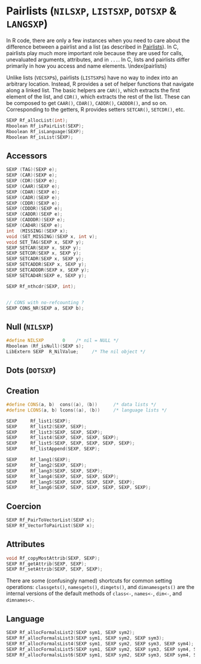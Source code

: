 # Pairlists (`NILSXP`, `LISTSXP`, `DOTSXP` & `LANGSXP`)

In R code, there are only a few instances when you need to care about the difference between a pairlist and a list (as described in [Pairlists](#pairlists)). In C, pairlists play much more important role because they are used for calls, unevaluated arguments, attributes, and in `...`. In C, lists and pairlists differ primarily in how you access and name elements. \index{pairlists}

Unlike lists (`VECSXP`s), pairlists (`LISTSXP`s) have no way to index into an arbitrary location. Instead, R provides a set of helper functions that navigate along a linked list. The basic helpers are `CAR()`, which extracts the first element of the list, and `CDR()`, which extracts the rest of the list. These can be composed to get `CAAR()`, `CDAR()`, `CADDR()`, `CADDDR()`, and so on. Corresponding to the getters, R provides setters `SETCAR()`, `SETCDR()`, etc.


```cpp
SEXP Rf_allocList(int);
Rboolean Rf_isPairList(SEXP);
Rboolean Rf_isLanguage(SEXP);
Rboolean Rf_isList(SEXP);
```

## Accessors

```cpp
SEXP (TAG)(SEXP e);
SEXP (CAR)(SEXP e);
SEXP (CDR)(SEXP e);
SEXP (CAAR)(SEXP e);
SEXP (CDAR)(SEXP e);
SEXP (CADR)(SEXP e);
SEXP (CDDR)(SEXP e);
SEXP (CDDDR)(SEXP e);
SEXP (CADDR)(SEXP e);
SEXP (CADDDR)(SEXP e);
SEXP (CAD4R)(SEXP e);
int  (MISSING)(SEXP x);
void (SET_MISSING)(SEXP x, int v);
void SET_TAG(SEXP x, SEXP y);
SEXP SETCAR(SEXP x, SEXP y);
SEXP SETCDR(SEXP x, SEXP y);
SEXP SETCADR(SEXP x, SEXP y);
SEXP SETCADDR(SEXP x, SEXP y);
SEXP SETCADDDR(SEXP x, SEXP y);
SEXP SETCAD4R(SEXP e, SEXP y);

SEXP Rf_nthcdr(SEXP, int);


// CONS with no-refcounting ?
SEXP CONS_NR(SEXP a, SEXP b);
```

## Null (`NILSXP`)

```cpp
#define NILSXP	     0	  /* nil = NULL */
Rboolean (Rf_isNull)(SEXP s);
LibExtern SEXP	R_NilValue;	    /* The nil object */
```

## Dots (`DOTSXP`)



## Creation

```cpp
#define CONS(a, b)	cons((a), (b))		/* data lists */
#define LCONS(a, b)	lcons((a), (b))		/* language lists */

SEXP	 Rf_list1(SEXP);
SEXP	 Rf_list2(SEXP, SEXP);
SEXP	 Rf_list3(SEXP, SEXP, SEXP);
SEXP	 Rf_list4(SEXP, SEXP, SEXP, SEXP);
SEXP	 Rf_list5(SEXP, SEXP, SEXP, SEXP, SEXP);
SEXP	 Rf_listAppend(SEXP, SEXP);

SEXP	 Rf_lang1(SEXP);
SEXP	 Rf_lang2(SEXP, SEXP);
SEXP	 Rf_lang3(SEXP, SEXP, SEXP);
SEXP	 Rf_lang4(SEXP, SEXP, SEXP, SEXP);
SEXP	 Rf_lang5(SEXP, SEXP, SEXP, SEXP, SEXP);
SEXP	 Rf_lang6(SEXP, SEXP, SEXP, SEXP, SEXP, SEXP);
```

## Coercion

```cpp
SEXP Rf_PairToVectorList(SEXP x);
SEXP Rf_VectorToPairList(SEXP x);
```

## Attributes

```cpp
void Rf_copyMostAttrib(SEXP, SEXP);
SEXP Rf_getAttrib(SEXP, SEXP);
SEXP Rf_setAttrib(SEXP, SEXP, SEXP);
```

There are some (confusingly named) shortcuts for common setting operations: `classgets()`, `namesgets()`, `dimgets()`, and `dimnamesgets()` are the internal versions of the default methods of `class<-`, `names<-`, `dim<-`, and `dimnames<-`.


## Language

```cpp
SEXP Rf_allocFormalsList2(SEXP sym1, SEXP sym2);
SEXP Rf_allocFormalsList3(SEXP sym1, SEXP sym2, SEXP sym3);
SEXP Rf_allocFormalsList4(SEXP sym1, SEXP sym2, SEXP sym3, SEXP sym4);
SEXP Rf_allocFormalsList5(SEXP sym1, SEXP sym2, SEXP sym3, SEXP sym4, SEXP sym5);
SEXP Rf_allocFormalsList6(SEXP sym1, SEXP sym2, SEXP sym3, SEXP sym4, SEXP sym5, SEXP sym6);
```
